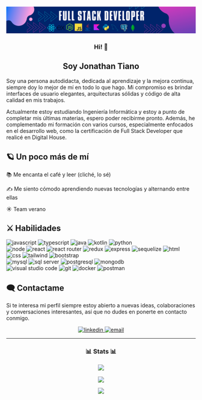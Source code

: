 <p align="center">
  <img src="https://github.com/Aniwyn/Aniwyn/blob/main/assets/banner.png?raw=true">
</p>
<h3 align="center">Hi! 👋</h3>
<h2 align="center">Soy Jonathan Tiano</h2>

Soy una persona autodidacta, dedicada al aprendizaje y la mejora continua, siempre doy lo mejor de mí en todo lo que hago. Mi compromiso es brindar interfaces de usuario elegantes, arquitecturas sólidas y código de alta calidad en mis trabajos.

Actualmente estoy estudiando Ingeniería Informática y estoy a punto de completar mis últimas materias, espero poder recibirme pronto. Además, he complementado mi formación con varios cursos, especialmente enfocados en el desarrollo web, como la certificación de Full Stack Developer que realicé en Digital House.

## 🪐 Un poco más de mí

  📚 Me encanta el café y leer (cliché, lo sé)

  ✍️ Me siento cómodo aprendiendo nuevas tecnologías y alternando entre ellas

  ☀️ Team verano

## ⚔️ Habilidades

  <div>
    <img src="https://cdn.jsdelivr.net/gh/devicons/devicon@latest/icons/javascript/javascript-original.svg" src="" height="40" alt="javascript"/>
    <img src="https://cdn.jsdelivr.net/gh/devicons/devicon@latest/icons/typescript/typescript-original.svg" height="40" alt="typescript"/>
    <img src="https://cdn.jsdelivr.net/gh/devicons/devicon@latest/icons/java/java-original-wordmark.svg" height="40" alt="java"/>
    <img src="https://cdn.jsdelivr.net/gh/devicons/devicon@latest/icons/kotlin/kotlin-original-wordmark.svg" height="40" alt="kotlin"/>
    <img src="https://cdn.jsdelivr.net/gh/devicons/devicon@latest/icons/python/python-original-wordmark.svg" height="40" alt="python"/>
  </div>

  <div>
    <img src="https://cdn.jsdelivr.net/gh/devicons/devicon@latest/icons/nodejs/nodejs-original.svg" height="40" alt="node"/>
    <img src="https://cdn.jsdelivr.net/gh/devicons/devicon@latest/icons/react/react-original-wordmark.svg" height="40" alt="react"/>
    <img src="https://cdn.jsdelivr.net/gh/devicons/devicon@latest/icons/reactrouter/reactrouter-original-wordmark.svg" height="40" alt="react router"/>
    <img src="https://cdn.jsdelivr.net/gh/devicons/devicon@latest/icons/redux/redux-original.svg" height="40" alt="redux"/>
    <img src="https://cdn.jsdelivr.net/gh/devicons/devicon@latest/icons/express/express-original-wordmark.svg" height="40" alt="express"/>
    <img src="https://cdn.jsdelivr.net/gh/devicons/devicon@latest/icons/sequelize/sequelize-original-wordmark.svg" height="40" alt="sequelize"/>
    <img src="https://cdn.jsdelivr.net/gh/devicons/devicon@latest/icons/html5/html5-original-wordmark.svg" height="40" alt="html"/>
    <img src="https://cdn.jsdelivr.net/gh/devicons/devicon@latest/icons/css3/css3-original-wordmark.svg" height="40" alt="css"/>
    <img src="https://cdn.jsdelivr.net/gh/devicons/devicon@latest/icons/tailwindcss/tailwindcss-original-wordmark.svg" height="40" alt="tailwind"/>
    <img src="https://cdn.jsdelivr.net/gh/devicons/devicon@latest/icons/bootstrap/bootstrap-original-wordmark.svg" height="40" alt="bootstrap"/>
  </div>
  
  <div>
    <img src="https://cdn.jsdelivr.net/gh/devicons/devicon@latest/icons/mysql/mysql-original-wordmark.svg" height="40" alt="mysql"/>
    <img src="https://cdn.jsdelivr.net/gh/devicons/devicon@latest/icons/microsoftsqlserver/microsoftsqlserver-original-wordmark.svg" height="40" alt="sql server"/>
    <img src="https://cdn.jsdelivr.net/gh/devicons/devicon@latest/icons/postgresql/postgresql-original-wordmark.svg" height="40" alt="postgresql"/>
    <img src="https://cdn.jsdelivr.net/gh/devicons/devicon@latest/icons/mongodb/mongodb-original.svg" height="40" alt="mongodb"/>
  </div>
  
  <div>
    <img src="https://cdn.jsdelivr.net/gh/devicons/devicon@latest/icons/vscode/vscode-original.svg" height="40" alt="visual studio code"/>
    <img src="https://cdn.jsdelivr.net/gh/devicons/devicon@latest/icons/git/git-original-wordmark.svg" height="40" alt="git"/>
    <img src="https://cdn.jsdelivr.net/gh/devicons/devicon@latest/icons/docker/docker-original-wordmark.svg" height="40" alt="docker"/>
    <img src="https://cdn.jsdelivr.net/gh/devicons/devicon@latest/icons/postman/postman-original-wordmark.svg" height="40" alt="postman"/>
  </div>

## 🗨️ Contactame

Si te interesa mi perfil siempre estoy abierto a nuevas ideas, colaboraciones y conversaciones interesantes, así que no dudes en ponerte en contacto conmigo.

<div align="center">
  <a href="https://www.linkedin.com/in/jonathan-tiano/" target="_blank">
    <img src="https://img.shields.io/badge/Linkedin-0A66C2?style=for-the-badge&logo=Linkedin&logoColor=white" alt="linkedin" />
  </a>
  <a href="mailto:jonathanatiano@gmail.com">
    <img src="https://img.shields.io/badge/Email-F01F7A?style=for-the-badge&logo=gmail&logoColor=white" alt="email" />
  </a>
</div>

------------
<h3 align="center">📊 Stats 📊</h3>

<p align="center">
  <a href="https://github.com/Aniwyn/">
    <img align="center" src="https://github-readme-stats.vercel.app/api?username=aniwyn&include_all_commits=true&count_private=true&show_icons=true&theme=radical" width="450"/>
  </a>
</p>

<p align="center">
  <a href="https://github.com/Aniwyn">
    <img align="center" src="https://github-readme-streak-stats.herokuapp.com/?user=aniwyn&theme=radical" width="450"/>
  </a>
</p>

<p align="center">
  <a href="https://github.com/Aniwyn">
    <img src="https://github-readme-stats.vercel.app/api/top-langs?username=aniwyn&show_icons=true&locale=en&layout=compact&theme=radical" width="380"/>
  </a>
</p>